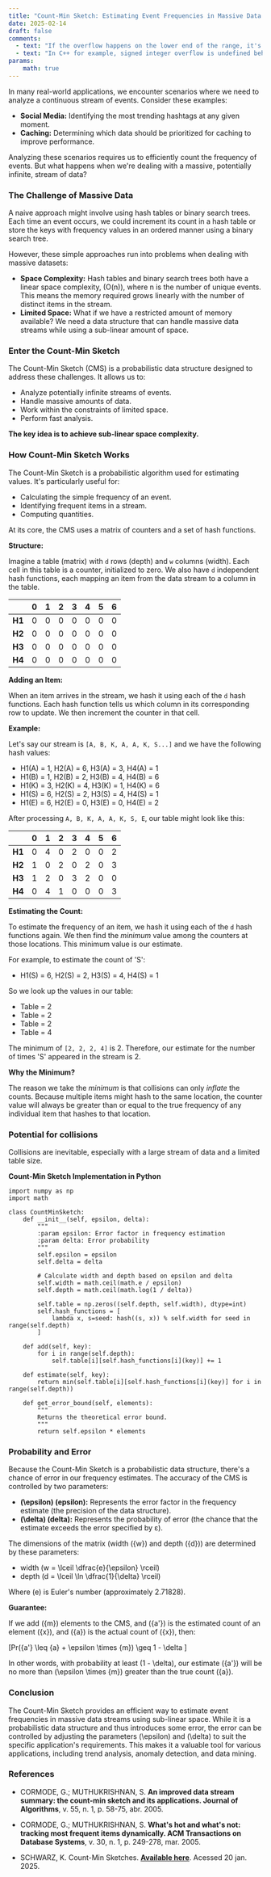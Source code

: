 ```yaml
---
title: "Count-Min Sketch: Estimating Event Frequencies in Massive Data Streams"
date: 2025-02-14
draft: false
comments:
  - text: "If the overflow happens on the lower end of the range, it's technically called 'underflow'"
  - text: "In C++ for example, signed integer overflow is undefined behaviour"
params:
    math: true
---
```


In many real-world applications, we encounter scenarios where we need to analyze a continuous stream of events. Consider these examples:

*   **Social Media:** Identifying the most trending hashtags at any given moment.
*   **Caching:** Determining which data should be prioritized for caching to improve performance.

Analyzing these scenarios requires us to efficiently count the frequency of events. But what happens when we're dealing with a massive, potentially infinite, stream of data?

### The Challenge of Massive Data

A naive approach might involve using hash tables or binary search trees.  Each time an event occurs, we could increment its count in a hash table or store the keys with frequency values in an ordered manner using a binary search tree.

However, these simple approaches run into problems when dealing with massive datasets:

*   **Space Complexity:** Hash tables and binary search trees both have a linear space complexity, \(O(n)\), where n is the number of unique events.  This means the memory required grows linearly with the number of distinct items in the stream.
*   **Limited Space:** What if we have a restricted amount of memory available?  We need a data structure that can handle massive data streams while using a sub-linear amount of space.

### Enter the Count-Min Sketch

The Count-Min Sketch (CMS) is a probabilistic data structure designed to address these challenges. It allows us to:

*   Analyze potentially infinite streams of events.
*   Handle massive amounts of data.
*   Work within the constraints of limited space.
*   Perform fast analysis.

**The key idea is to achieve sub-linear space complexity.**

### How Count-Min Sketch Works

The Count-Min Sketch is a probabilistic algorithm used for estimating values. It's particularly useful for:

*   Calculating the simple frequency of an event.
*   Identifying frequent items in a stream.
*   Computing quantities.

At its core, the CMS uses a matrix of counters and a set of hash functions.

**Structure:**

Imagine a table (matrix) with `d` rows (depth) and `w` columns (width). Each cell in this table is a counter, initialized to zero. We also have `d` independent hash functions, each mapping an item from the data stream to a column in the table.

|         | 0      | 1      | 2      | 3      | 4      | 5      | 6      |
| :------ | :----- | :----- | :----- | :----- | :----- | :----- | :----- |
| **H1**  | 0      | 0      | 0      | 0      | 0      | 0      | 0      |
| **H2**  | 0      | 0      | 0      | 0      | 0      | 0      | 0      |
| **H3**  | 0      | 0      | 0      | 0      | 0      | 0      | 0      |
| **H4**  | 0      | 0      | 0      | 0      | 0      | 0      | 0      |

**Adding an Item:**

When an item arrives in the stream, we hash it using each of the `d` hash functions. Each hash function tells us which column in its corresponding row to update. We then increment the counter in that cell.

**Example:**

Let's say our stream is `[A, B, K, A, A, K, S...]` and we have the following hash values:

*   H1(A) = 1, H2(A) = 6, H3(A) = 3, H4(A) = 1
*   H1(B) = 1, H2(B) = 2, H3(B) = 4, H4(B) = 6
*   H1(K) = 3, H2(K) = 4, H3(K) = 1, H4(K) = 6
*   H1(S) = 6, H2(S) = 2, H3(S) = 4, H4(S) = 1
*   H1(E) = 6, H2(E) = 0, H3(E) = 0, H4(E) = 2

After processing `A, B, K, A, A, K, S, E`, our table might look like this:

|         | 0   | 1   | 2   | 3   | 4   | 5   | 6   |
| :------ | :-- | :-- | :-- | :-- | :-- | :-- | :-- |
| **H1**  | 0   | 4   | 0   | 2   | 0   | 0   | 2   |
| **H2**  | 1   | 0   | 2   | 0   | 2   | 0   | 3   |
| **H3**  | 1   | 2   | 0   | 3   | 2   | 0   | 0   |
| **H4**  | 0   | 4   | 1   | 0   | 0   | 0   | 3   |

**Estimating the Count:**

To estimate the frequency of an item, we hash it using each of the `d` hash functions again.  We then find the *minimum* value among the counters at those locations.  This minimum value is our estimate.

For example, to estimate the count of 'S':

*   H1(S) = 6, H2(S) = 2, H3(S) = 4, H4(S) = 1

So we look up the values in our table:

*   Table = 2
*   Table = 2
*   Table = 2
*   Table = 4

The minimum of `[2, 2, 2, 4]` is 2.  Therefore, our estimate for the number of times 'S' appeared in the stream is 2.

**Why the Minimum?**

The reason we take the *minimum* is that collisions can only *inflate* the counts.  Because multiple items might hash to the same location, the counter value will always be greater than or equal to the true frequency of any individual item that hashes to that location.

### Potential for collisions

Collisions are inevitable, especially with a large stream of data and a limited table size.

**Count-Min Sketch Implementation in Python**

```
import numpy as np
import math

class CountMinSketch:
    def __init__(self, epsilon, delta):
        """
        :param epsilon: Error factor in frequency estimation
        :param delta: Error probability
        """
        self.epsilon = epsilon
        self.delta = delta
        
        # Calculate width and depth based on epsilon and delta
        self.width = math.ceil(math.e / epsilon)
        self.depth = math.ceil(math.log(1 / delta))
        
        self.table = np.zeros((self.depth, self.width), dtype=int)
        self.hash_functions = [
            lambda x, s=seed: hash((s, x)) % self.width for seed in range(self.depth)
        ]

    def add(self, key):
        for i in range(self.depth):
            self.table[i][self.hash_functions[i](key)] += 1

    def estimate(self, key):
        return min(self.table[i][self.hash_functions[i](key)] for i in range(self.depth))

    def get_error_bound(self, elements):
        """
        Returns the theoretical error bound.
        """
        return self.epsilon * elements
```

### Probability and Error

Because the Count-Min Sketch is a probabilistic data structure, there's a chance of error in our frequency estimates. The accuracy of the CMS is controlled by two parameters:

*   **\(\epsilon\) (epsilon):**  Represents the error factor in the frequency estimate (the precision of the data structure).
*   **\(\delta\) (delta):** Represents the probability of error (the chance that the estimate exceeds the error specified by ε).

The dimensions of the matrix (width \({w}\) and depth \({d}\)) are determined by these parameters:

*   width \(w = \lceil \dfrac{e}{\epsilon} \rceil\)
*   depth \(d = \lceil \ln \dfrac{1}{\delta} \rceil\)


Where \(e\) is Euler's number (approximately 2.71828).

**Guarantee:**

If we add \({m}\) elements to the CMS, and \({a'}\) is the estimated count of an element \({x}\), and \({a}\) is the actual count of \({x}\), then:

\[Pr({a'} \leq {a} + \epsilon \times {m}) \geq 1 - \delta \]


In other words, with probability at least \(1 - \delta\), our estimate \({a'}\) will be no more than \(\epsilon \times {m}\) greater than the true count \({a}\).

### Conclusion

The Count-Min Sketch provides an efficient way to estimate event frequencies in massive data streams using sub-linear space. While it is a probabilistic data structure and thus introduces some error, the error can be controlled by adjusting the parameters \(\epsilon\) and \(\delta\) to suit the specific application's requirements. This makes it a valuable tool for various applications, including trend analysis, anomaly detection, and data mining.

### References

*   CORMODE, G.; MUTHUKRISHNAN, S. **An improved data stream summary: the count-min sketch and its applications. Journal of Algorithms**, v. 55, n. 1, p. 58-75, abr. 2005.

*   CORMODE, G.; MUTHUKRISHNAN, S. **What's hot and what's not: tracking most frequent items dynamically. ACM Transactions on Database Systems**, v. 30, n. 1, p. 249-278, mar. 2005.

*   SCHWARZ, K. Count-Min Sketches. **[Available here](https://web.stanford.edu/class/archive/cs/cs166/cs166.1206/lectures/10/Slides10.pdf)**. Acessed 20 jan. 2025.
